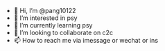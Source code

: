 - 👋 Hi, I’m @pang10122
- 👀 I’m interested in psy
- 🌱 I’m currently learning psy
- 💞️ I’m looking to collaborate on c2c
- 📫 How to reach me via imessage or wechat or ins

<!---
pang10122/pang10122 is a ✨ special ✨ repository because its `README.md` (this file) appears on your GitHub profile.
You can click the Preview link to take a look at your changes.
--->
